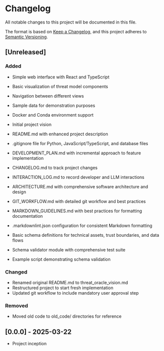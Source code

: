 # Changelog

All notable changes to this project will be documented in this file.

The format is based on [Keep a Changelog](https://keepachangelog.com/en/1.0.0/),
and this project adheres to [Semantic Versioning](https://semver.org/spec/v2.0.0.html).

## [Unreleased]

### Added

- Simple web interface with React and TypeScript
- Basic visualization of threat model components
- Navigation between different views
- Sample data for demonstration purposes
- Docker and Conda environment support

- Initial project vision
- README.md with enhanced project description
- .gitignore file for Python, JavaScript/TypeScript, and database files
- DEVELOPMENT_PLAN.md with incremental approach to feature implementation
- CHANGELOG.md to track project changes
- INTERACTION_LOG.md to record developer and LLM interactions
- ARCHITECTURE.md with comprehensive software architecture and design
- GIT_WORKFLOW.md with detailed git workflow and best practices
- MARKDOWN_GUIDELINES.md with best practices for formatting documentation
- .markdownlint.json configuration for consistent Markdown formatting
- Basic schema definitions for technical assets, trust boundaries, and data flows
- Schema validator module with comprehensive test suite
- Example script demonstrating schema validation

### Changed

- Renamed original README.md to threat_oracle_vision.md
- Restructured project to start fresh implementation
- Updated git workflow to include mandatory user approval step

### Removed

- Moved old code to old_code/ directories for reference

## [0.0.0] - 2025-03-22

- Project inception
